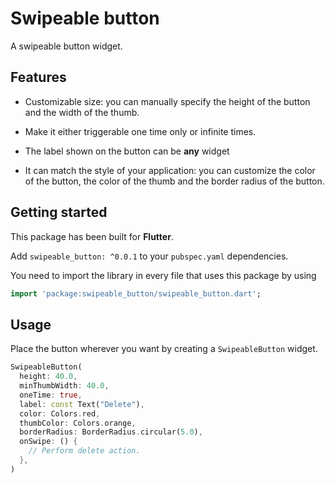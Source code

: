 # Swipeable button

A swipeable button widget.

## Features

- Customizable size: you can manually specify the height of the button and
the width of the thumb.

- Make it either triggerable one time only or infinite times.

- The label shown on the button can be **any** widget

- It can match the style of your application: you can customize the color
of the button, the color of the thumb and the border radius of the button.

## Getting started

This package has been built for **Flutter**.

Add `swipeable_button: ^0.0.1` to your `pubspec.yaml` dependencies.

You need to import the library in every file that uses this package by using
```dart
import 'package:swipeable_button/swipeable_button.dart';
```

## Usage

Place the button wherever you want by creating a `SwipeableButton` widget.

```dart
SwipeableButton(
  height: 40.0,
  minThumbWidth: 40.0,
  oneTime: true,
  label: const Text("Delete"),
  color: Colors.red,
  thumbColor: Colors.orange,
  borderRadius: BorderRadius.circular(5.0),
  onSwipe: () {
    // Perform delete action.
  },
)
```

